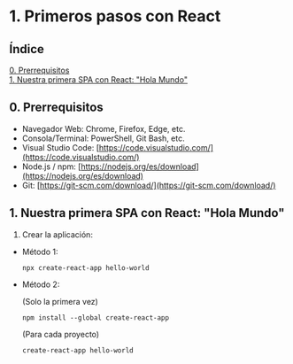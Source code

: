 # 1. Primeros pasos con React

## Índice

[0. Prerrequisitos](#0-prerrequisitos)  
[1. Nuestra primera SPA con React: "Hola Mundo"](#1-nuestra-primera-spa-con-react-"hola-mundo")

## 0. Prerrequisitos

- Navegador Web: Chrome, Firefox, Edge, etc.
- Consola/Terminal: PowerShell, Git Bash, etc.
- Visual Studio Code: [https://code.visualstudio.com/](https://code.visualstudio.com/)
- Node.js / npm: [https://nodejs.org/es/download](https://nodejs.org/es/download)
- Git: [https://git-scm.com/download/](https://git-scm.com/download/)

## 1. Nuestra primera SPA con React: "Hola Mundo"

1. Crear la aplicación:

  - Método 1:
    
        npx create-react-app hello-world
  
  - Método 2:
    
    (Solo la primera vez)

        npm install --global create-react-app
    
    (Para cada proyecto)

        create-react-app hello-world
